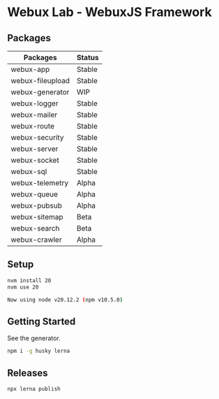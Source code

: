 # Webux Lab - WebuxJS Framework

## Packages

| Packages         | Status |
| ---------------- | ------ |
| webux-app        | Stable |
| webux-fileupload | Stable |
| webux-generator  | WIP    |
| webux-logger     | Stable |
| webux-mailer     | Stable |
| webux-route      | Stable |
| webux-security   | Stable |
| webux-server     | Stable |
| webux-socket     | Stable |
| webux-sql        | Stable |
| webux-telemetry  | Alpha  |
| webux-queue      | Alpha  |
| webux-pubsub     | Alpha  |
| webux-sitemap    | Beta   |
| webux-search     | Beta   |
| webux-crawler    | Alpha  |

## Setup

```bash
nvm install 20
nvm use 20

Now using node v20.12.2 (npm v10.5.0)
```

## Getting Started

See the generator.

```bash
npm i -g husky lerna
```

## Releases

```bash
npx lerna publish
```
